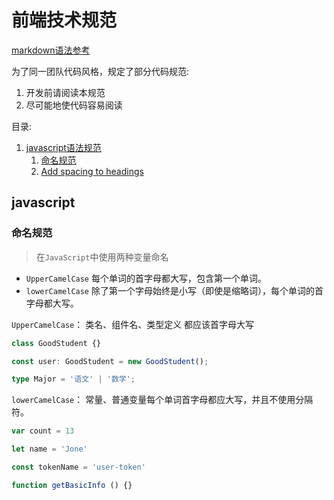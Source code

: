 # 前端技术规范

[markdown语法参考](https://github.com/google/styleguide/blob/gh-pages/docguide/style.md#document-layout)

为了同一团队代码风格，规定了部分代码规范:

1. 开发前请阅读本规范
2. 尽可能地使代码容易阅读

目录:
1.  [javascript语法规范](#javascript)
    1.  [命名规范](#命名规范)
    1.  [Add spacing to headings](#add-spacing-to-headings)

## javascript

### 命名规范

> 在`JavaScript`中使用两种变量命名

- `UpperCamelCase` 每个单词的首字母都大写，包含第一个单词。
- `lowerCamelCase` 除了第一个字母始终是小写（即使是缩略词），每个单词的首字母都大写。

`UpperCamelCase`： 类名、组件名、类型定义 都应该首字母大写

```typescript
class GoodStudent {}

const user: GoodStudent = new GoodStudent();

type Major = '语文' | '数学';

```

`lowerCamelCase`： 常量、普通变量每个单词首字母都应大写，并且不使用分隔符。

```javascript
var count = 13

let name = 'Jone'

const tokenName = 'user-token'

function getBasicInfo () {}
```